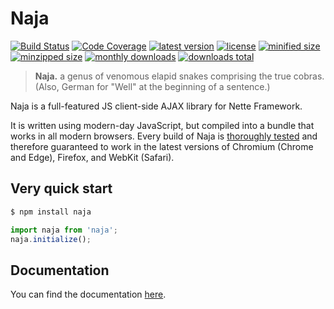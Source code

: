 # Naja

[![Build Status](https://img.shields.io/github/actions/workflow/status/naja-js/naja/test.yml?branch=main)](https://github.com/naja-js/naja/actions?query=workflow%3ATest)
[![Code Coverage](https://img.shields.io/codecov/c/github/naja-js/naja.svg)](https://codecov.io/gh/naja-js/naja)
[![latest version](https://img.shields.io/npm/v/naja)](https://npmjs.com/package/naja)
[![license](https://img.shields.io/npm/l/naja)](https://npmjs.com/package/naja)
[![minified size](https://img.shields.io/bundlephobia/min/naja)](https://npmjs.com/package/naja)
[![minzipped size](https://img.shields.io/bundlephobia/minzip/naja)](https://npmjs.com/package/naja)
[![monthly downloads](https://img.shields.io/npm/dm/naja.svg)](https://npmjs.com/package/naja)
[![downloads total](https://img.shields.io/npm/dt/naja.svg)](https://npmjs.com/package/naja)

> **Naja.** a genus of venomous elapid snakes comprising the true cobras. (Also, German for "Well" at the beginning of a sentence.)

Naja is a full-featured JS client-side AJAX library for Nette Framework.

It is written using modern-day JavaScript, but compiled into a bundle that works in all modern browsers. Every build of Naja is [thoroughly tested](https://github.com/naja-js/naja/actions?query=workflow%3ATest) and therefore guaranteed to work in the latest versions of Chromium (Chrome and Edge), Firefox, and WebKit (Safari).


## Very quick start

```bash
$ npm install naja
```

```js
import naja from 'naja';
naja.initialize();
```


## Documentation

You can find the documentation [here](https://naja.js.org).
